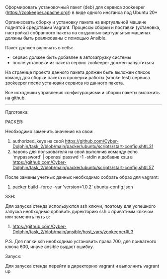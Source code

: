Сформировать установочный пакет (deb) для сервиса zookeeper (https://zookeeper.apache.org/) в виде одного инстанса под Ubuntu 20* 

Организовать сборку и установку пакета на виртуальной машине поднятой средствами Vagrant. Процессы сборки и поставки (установка, настройка) собранного пакета на созданных виртуальных машинах должны быть реализованы с помощью Ansible.

Пакет должен включать в себя:

- сервис должен быть добавлен в автозагрузку системы
- после установки из пакета сервис zookeeper должен запуститься

На странице проекта данного пакета должен быть выложен список команд для сборки пакета и проверки работы (smoke test) сервиса zookeeper после установки сервиса из данного пакета.

Все исходники управления конфигурациями и сборки пакеты выложить на github.

---

Пдготовка:

PACKER:

Необходимо заменить значения на свои:

1. authorized_keys на свой https://github.com/Cyber-Dolphin/task_2/blob/main/packer/ubuntu/scripts/start-config.sh#L31
2. пароль для пользователя на свой выполнив команду echo 'mypassword' | openssl passwd -1 -stdin и добавив хэш в https://github.com/Cyber-Dolphin/task_2/blob/main/packer/ubuntu/scripts/start-config.sh#L57

После замены учетных данных необходимо собрать образ для vagrant:

1. packer build -force -var 'version=1.0.2' ubuntu-config.json

SSH: 

Для запуска стенда используются ssh ключи, поэтому для успешного запуска необходимо добавить директорию ssh с приватным ключом или заменить путь в:

1. https://github.com/Cyber-Dolphin/task_2/blob/main/ansible/host_vars/zookeeper#L3

P.S. Для папки ssh необходимо установить права 700, для приватного ключа 600, иначе ansible выдаст ошибку.

Запуск:

Для запуска стенда перейти в директорию vagrant и выполнить vagrant up

